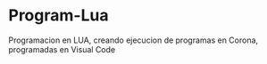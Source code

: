 # Program-Lua
Programacion en LUA, creando ejecucion de programas en Corona, programadas en Visual Code

